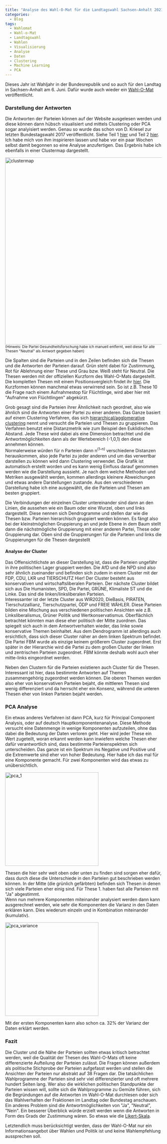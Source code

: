 ```yaml
---
title: "Analyse des Wahl-O-Mat für die Landtagswahl Sachsen-Anhalt 2021"
categories:
  - Blog
tags:
  - Wahlomat
  - Wahl-o-Mat
  - Landtagswahl
  - Wahlen
  - Visualisierung
  - Analyse
  - Daten
  - Clustering
  - Machine Learning
  - PCA
---
```


Dieses Jahr ist Wahljahr in der Bundesrepublik und so auch für den Landtag in Sachsen-Anhalt am 6. Juni.
Dafür wurde auch wieder ein [Wahl-O-Mat](https://www.wahl-o-mat.de/sachsenanhalt2021/app/main_app.html) veröffentlicht.

### Darstellung der Antworten
Die Antworten der Parteien können auf der Website ausgelesen werden und diese können dann hübsch visualisiert und mittels Clustering oder PCA sogar analyisiert werden. Genau so wurde das schon von D. Kriesel zur letzten Bundestagswahl 2017 veröffentlicht. Siehe Teil 1 [hier](https://www.dkriesel.com/blog/2017/0903_auswertung_des_wahl-o-mats_zu_einer_parteienlandkarte) und Teil 2 [hier](https://www.dkriesel.com/blog/2017/0904_wahl-o-mat-auswertung_teil_2_thesen-_und_parteienverwandtschaften).
Ich habe mich von ihm inspirieren lassen und habe vor ein paar Wochen selbst damit begonnen so eine Analyse anzufertigen. Das Ergebnis habe ich ebenfalls in einer Clustermap dargestellt.

<img src="https://user-images.githubusercontent.com/9419801/118012930-df98fb80-b351-11eb-84a1-5940b64a0f70.png" alt="clustermap" width="600"/>
<sup>(Hinweis: Die Partei Gesundheitsforschung habe ich manuell entfernt, weil diese für alle Thesen "Neutral" als Antwort gegeben haben)</sup>

Die Spalten sind die Parteien und in den Zeilen befinden sich die Thesen und die Antworten der Parteien darauf.
Grün steht dabei für Zustimmung, Rot für Ablehnung einer These und Grau bzw. Weiß steht für Neutral. Die Thesen werden mit der offiziellen Kurzform des Wahl-O-Mats dargestellt.
Die kompletten Thesen mit einem Positionsvergleich findet ihr [hier](https://www.wahl-o-mat.de/sachsenanhalt2021/PositionsVergleichSachsenAnhalt2021.pdf). Die Kurzformen können manchmal etwas verwirrend sein. So ist z.B. These 10 die Frage nach einem Aufnahmestop für Flüchtlinge, wird aber hier mit "Aufnahme von Flüchtlingen" abgekürzt. 

Grob gesagt sind die Parteien ihrer Ähnlichkeit nach geordnet, also wie ähnlich sind die Antworten einer Partei zu einer anderen. Das Ganze basiert auf einem Clustering Verfahren, das sich [hierarchical/agglomerative clustering](https://de.wikipedia.org/wiki/Hierarchische_Clusteranalyse) nennt und versucht die Parteien und Thesen zu gruppieren. Das Verfahren benutzt eine Distanzmetrik wie zum Beispiel den Euklidischen Abstand. Jede These wird dabei als eine Dimension betrachtet und die Antwortmöglichkeiten dann als der Wertebereich (-1,0,1) den diese annehmen können.  
Normalerweise würden für n Parteien dann n<sup>(1-n)</sup> verschiedene Distanzen herauskommen, also jede Partei zu jeder anderen und um das verwertbar darstellen zu können wird dann Clustering verwendet. Die Grafik ist automatisch erstellt worden und es kann wenig Einfluss darauf genommen werden wie die Darstellung aussieht. Je nach dem welche Methoden und Metriken ausgewählt werden, kommen allerdings kleinere Abweichungen und etwas andere Darstellungen zustande. Aus den verschiedenen Darstellung habe ich eine ausgewählt, die die Parteien und Thesen am besten gruppiert.

Die Verbindungen der einzelnen Cluster untereinander sind dann an den Linien, die aussehen wie ein Baum oder eine Wurzel, oben und links dargestellt.
Diese nennen sich Dendrogramme und stellen dar wie die Thesen bzw. Parteien hierarchisch gruppiert werden können. Es fängt also bei der kleinstmöglichen Gruppierung an und jede
Ebene in dem Baum stellt dann die nächstmögliche Gruppierung mit einer anderen Partei, These oder Gruppierung dar. Oben sind die Gruppierungen für die Parteien und links die Gruppierungen für die Thesen dargestellt

#### Analyse der Cluster

Das Offensichtlichste an dieser Darstellung ist, dass die Parteien ungefähr in ihre politischen Lager gruppiert werden. Die AfD und die NPD sind also sehr ähnlich zueinander und befinden sich zudem in einem Cluster mit der FDP, CDU, LKR und TIERSCHUTZ Hier! Der Cluster besteht aus konservativen und wirtschaftsliberalen Parteien.
Der nächste Cluster bildet sich aus Die Humanisten, SPD, Die Partei, GRÜNE, Klimaliste ST und die Linke. Das sind die linken/linksliberalen Parteien.  
Interessanter ist der letzte Cluster aus WIR2020, DieBasis, PIRATEN, Tierschutzallianz, Tierschutzpartei, ÖDP und FREIE WÄHLER. Diese Parteien bilden eine Mischung aus verschiedenen politischen Ansichten wie z.B. Linksliberalismus, Grüner Politik und Wertkonservatismus. Oberflächlich betrachtet könnten man diese eher politisch der Mitte zuordnen. Das spiegelt sich auch in dem Antwortverhalten wieder, das linke sowie konservative Themen beinhaltet. Aus dem Dendrogramm ist allerdings auch ersichtlich, dass sich dieser Cluster näher an dem linken Spektrum befindet.  
Die Partei FBM wurde als einzige keinem größerem Cluster zugeordnet. Erst später in der Hierarchie wird die Partei zu dem großen Cluster der linken und zentrischen Parteien zugeordnet. FBM könnte deshalb wohl auch eher mitte-links eingeordnet werden.

Neben den Clustern für die Parteien existieren auch Cluster für die Thesen. Interessant ist hier, dass bestimmte Antworten auf Themen zusammengehörig zugeordnet werden können. Die oberen Themen werden also eher von konservativen Parteien bejaht, die mittleren Thesen sind wenig differenziert und da herrscht eher ein Konsenz, während die unteren Thesen eher von linken Parteien bejaht werden.

### PCA Analyse

Ein etwas anderes Verfahren ist dann PCA, kurz für Principal Component Analysis, oder auf deutsch Hauptkomponentenanalyse. Diese Methode versucht eine Datenmenge in wenige Komponenten aufzuteilen, ohne das dabei die Bedeutung der Daten verloren geht. Hier wird jeder These ein Wert zugeteilt, woran erkannt werden kann inwiefern welche Thesen eher dafür verantwortlich sind, dass bestimmte Parteienspektren sich unterscheiden. Das ganze ist ein Spektrum ins Negative und Positive und die Extremwerte sind eher von hoher Bedeutung. Hier habe ich das mal für eine Komponente gemacht. Für zwei Komponenten wird das etwas zu unübersichtlich.

<img src="https://user-images.githubusercontent.com/9419801/118012575-8335dc00-b351-11eb-8949-3692d9d85f99.png" alt="pca_1" width="300"/>

Thesen die hier sehr weit oben oder unten zu finden sind sorgen eher dafür, dass durch diese die Unterschiede in den Parteien gut beschrieben werden können. In der Mitte (die grünlich gefärbten) befinden sich Thesen in denen sich viele Parteien eher einig sind. Für These 1. haben fast alle Parteien mit "Ja" abgestimmt.  
Wenn nun mehrere Komponenten miteinander analysiert werden dann kann ausgerechnet werden, wie sehr die Komponenten die Varianz in den Daten erklären kann. Dies wiederum einzeln und in Kombination miteinander (kumulativ).

<img src="https://user-images.githubusercontent.com/9419801/118014592-abbed580-b353-11eb-9bc3-3acd514985d5.png" alt="pca_variance" width="300"/>

Mit der ersten Komponenten kann also schon ca. 32% der Varianz der Daten erklärt werden.

### Fazit
Die Cluster und die Nähe der Parteien sollten etwas kritisch betrachtet werden, weil die Qualität der Thesen des Wahl-O-Mats oft keine differenzierte Aufteilung der Parteien zulässt. 
Die Fragen können außerdem als politische Stichprobe der Parteien aufgefasst werden und stellen die Ansichten der Parteien nur abstrakt auf 38 Fragen dar. Die tatsächlichen Wahlprogramme der Parteien sind sehr viel differenzierter und oft mehrere hundert Seiten lang. Wer also die wirklichen politischen Standpunkte der Parteien wissen will, sollte sich die Wahlprogramme zu Gemüte führen, sich die Begründungen auf die Antworten im Wahl-O-Mat durchlesen oder sich das Wahlverhalten der Fraktionen im Landtag oder Bundestag anschauen.
Ein anderes Problem sind die Antwortmöglichkeiten von "Ja", "Neutral", "Nein". Ein besserer Überblick würde erzielt werden wenn die Antworten in Form des Grads der Zustimmung wären. So etwas wie die [Likert-Skala](https://de.wikipedia.org/wiki/Likert-Skala).

Letztendlich muss berücksichtigt werden, dass der Wahl-O-Mat nur ein Informationsangebot über Wahlen und Politik ist und keine Wahlempfehlung aussprechen soll.



